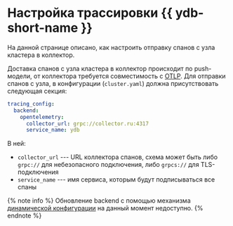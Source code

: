 # Настройка трассировки {{ ydb-short-name }}

На данной странице описано, как настроить отправку спанов с узла кластера в коллектор.

Доставка спанов с узла кластера в коллектор происходит по push-модели, от коллектора требуется совместимость с [OTLP](https://opentelemetry.io/docs/specs/otlp/).
Для отправки спанов с узла, в конфигурации (`cluster.yaml`) должна присутствовать следующая секция:

```yaml
tracing_config:
  backend:
    opentelemetry:
      collector_url: grpc://collector.ru:4317
      service_name: ydb
```

В ней:
* `collector_url` --- URL коллектора спанов, схема может быть либо `grpc://` для небезопасного подключения, либо `grpcs://` для TLS-подключения
* `service_name` --- имя сервиса, которым будут подписываться все спаны

{% note info %}
Обновление backend с помощью механизма [динамической конфигурации](../../maintenance/manual/dynamic-config.md) на данный момент недоступно.
{% endnote %}
